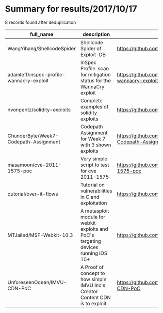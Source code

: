 
# Summary for results/2017/10/17
    
8 records found after deduplication

| full_name | description | html_url | matched_list | matched_count | pushed_at | size | stargazers_count | language | forks_count |
|------------------------------------------|-------------------------------------------------------------------------------------|-------------------------------------------------------------|-------------------------------|-----------------|---------------------------|--------|--------------------|------------|---------------|
| WangYihang/ShellcodeSpider | Shellcode Spider of Exploit-DB | https://github.com/WangYihang/ShellcodeSpider | ['exploit', 'shellcode'] | 2 | 2017-10-17 08:02:20+00:00 | 411 | 12 | C | 4 |
| adamleff/inspec-profile-wannacry-exploit | InSpec Profile: scan for mitigation status for the WannaCry exploit | https://github.com/adamleff/inspec-profile-wannacry-exploit | ['exploit'] | 1 | 2017-10-17 19:25:12+00:00 | 14 | 4 | Ruby | 5 |
| nvonpentz/solidity-exploits | Complete examples of solidity exploits | https://github.com/nvonpentz/solidity-exploits | ['exploit'] | 1 | 2017-10-17 19:54:48+00:00 | 30 | 11 | JavaScript | 3 |
| ChunderByte/Week7-Codepath-Assignment | Codepath Assignment for Week 7 with 3 shown exploits | https://github.com/ChunderByte/Week7-Codepath-Assignment | ['exploit'] | 1 | 2017-10-17 04:53:26+00:00 | 2195 | 0 | | 0 |
| masamoon/cve-2011-1575-poc | Very simple script to test for cve 2011-1575 | https://github.com/masamoon/cve-2011-1575-poc | ['cve poc', 'cve-2'] | 2 | 2017-10-17 13:08:24+00:00 | 0 | 0 | Shell | 0 |
| qutorial/over-it-flows | Tutorial on vulnerabilities in C and exploitation | https://github.com/qutorial/over-it-flows | ['exploit'] | 1 | 2017-10-17 13:25:46+00:00 | 20 | 0 | C | 0 |
| MTJailed/MSF-Webkit-10.3 | A metasploit module for webkit exploits and PoC's targeting devices running iOS 10+ | https://github.com/MTJailed/MSF-Webkit-10.3 | ['exploit', 'rce', 'rce poc'] | 3 | 2017-10-17 22:14:06+00:00 | 11 | 3 | Ruby | 2 |
| UnforeseenOcean/IMVU-CDN-PoC | A Proof of concept to how simple IMVU Inc's Creator Content CDN is to exploit | https://github.com/UnforeseenOcean/IMVU-CDN-PoC | ['exploit'] | 1 | 2017-10-17 06:07:30+00:00 | 10 | 1 | Python | 1 |
